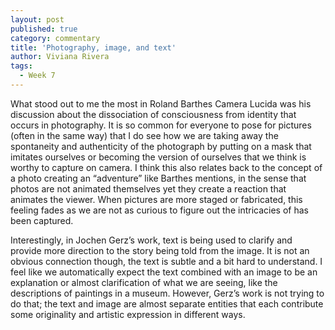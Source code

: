 ```yaml
---
layout: post
published: true
category: commentary
title: 'Photography, image, and text'
author: Viviana Rivera
tags:
  - Week 7
---
```

What stood out to me the most in Roland Barthes Camera Lucida was his discussion about the dissociation of consciousness from identity that occurs in photography. It is so common for everyone to pose for pictures (often in the same way) that I do see how we are taking away the spontaneity and authenticity of the photograph by putting on a mask that imitates ourselves or becoming the version of ourselves that we think is worthy to capture on camera. I think this also relates back to the concept of a photo creating an “adventure” like Barthes mentions, in the sense that photos are not animated themselves yet they create a reaction that animates the viewer. When pictures are more staged or fabricated, this feeling fades as we are not as curious to figure out the intricacies of has been captured. 

Interestingly, in Jochen Gerz’s work, text is being used to clarify and provide more direction to the story being told from the image. It is not an obvious connection though, the text is subtle and a bit hard to understand. I feel like we automatically expect the text combined with an image to be an explanation or almost clarification of what we are seeing, like the descriptions of paintings in a museum. However, Gerz’s work is not trying to do that; the text and image are almost separate entities that each contribute some originality and artistic expression in different ways.
